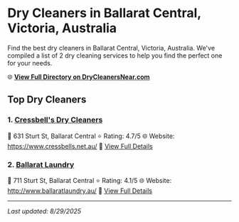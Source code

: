 # Dry Cleaners in Ballarat Central, Victoria, Australia

Find the best dry cleaners in Ballarat Central, Victoria, Australia. We've compiled a list of 2 dry cleaning services to help you find the perfect one for your needs.

🌐 **[View Full Directory on DryCleanersNear.com](https://drycleanersnear.com/city/Australia/Victoria/Ballarat%20Central)**

## Top Dry Cleaners

### 1. [Cressbell's Dry Cleaners](https://drycleanersnear.com/dryCleaner/689e94a4e14d6a681671758e/cressbell-s-dry-cleaners)
📍 631 Sturt St, Ballarat Central
⭐ Rating: 4.7/5
🌐 Website: https://www.cressbells.net.au/
🔗 [View Full Details](https://drycleanersnear.com/dryCleaner/689e94a4e14d6a681671758e/cressbell-s-dry-cleaners)

### 2. [Ballarat Laundry](https://drycleanersnear.com/dryCleaner/689e94a5e14d6a68167175ac/ballarat-laundry)
📍 711 Sturt St, Ballarat Central
⭐ Rating: 4.1/5
🌐 Website: http://www.ballaratlaundry.au/
🔗 [View Full Details](https://drycleanersnear.com/dryCleaner/689e94a5e14d6a68167175ac/ballarat-laundry)


---

*Last updated: 8/29/2025*
